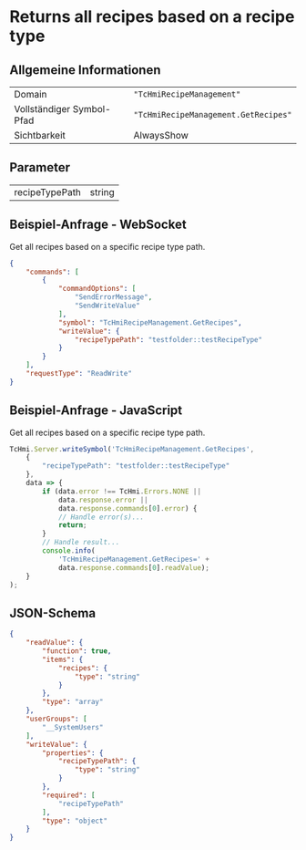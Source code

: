 # Returns all recipes based on a recipe type

## Allgemeine Informationen

|  |  |
| - | - |
| Domain | `"TcHmiRecipeManagement"` |
| Vollständiger Symbol-Pfad | `"TcHmiRecipeManagement.GetRecipes"` |
| Sichtbarkeit | AlwaysShow |

## Parameter

|  |  |
| - | - |
| recipeTypePath | string |

## Beispiel-Anfrage - WebSocket

Get all recipes based on a specific recipe type path.
```json
{
    "commands": [
        {
            "commandOptions": [
                "SendErrorMessage",
                "SendWriteValue"
            ],
            "symbol": "TcHmiRecipeManagement.GetRecipes",
            "writeValue": {
                "recipeTypePath": "testfolder::testRecipeType"
            }
        }
    ],
    "requestType": "ReadWrite"
}
```

## Beispiel-Anfrage - JavaScript

Get all recipes based on a specific recipe type path.
```javascript
TcHmi.Server.writeSymbol('TcHmiRecipeManagement.GetRecipes',
    {
        "recipeTypePath": "testfolder::testRecipeType"
    },
    data => {
        if (data.error !== TcHmi.Errors.NONE ||
            data.response.error ||
            data.response.commands[0].error) {
            // Handle error(s)...
            return;
        }
        // Handle result...
        console.info(
            'TcHmiRecipeManagement.GetRecipes=' +
            data.response.commands[0].readValue);
    }
);
```

## JSON-Schema

```json
{
    "readValue": {
        "function": true,
        "items": {
            "recipes": {
                "type": "string"
            }
        },
        "type": "array"
    },
    "userGroups": [
        "__SystemUsers"
    ],
    "writeValue": {
        "properties": {
            "recipeTypePath": {
                "type": "string"
            }
        },
        "required": [
            "recipeTypePath"
        ],
        "type": "object"
    }
}
```
